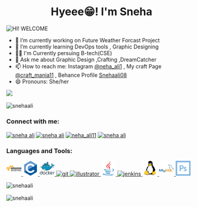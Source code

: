 <h1 align="center">Hyeee😁! I'm Sneha</h1>

![HI! WELCOME](https://user-images.githubusercontent.com/77537942/158069901-76235ee6-64ba-4196-b404-05f24342dc32.png)

- 🔭 I’m currently working on Future Weather Forcast Project
- 🌱 I’m currently learning DevOps tools , Graphic Designing 
- 👩‍🎓 I'm Currently persuing B-tech(CSE)
- 💬 Ask me about Graphic Design ,Crafting ,DreamCatcher
- 📫 How to reach me: Instagram [@neha_ali1](https://www.instagram.com/neha_ali11/?hl=en) ,
My craft Page
 [@craft_mania11](https://www.instagram.com/craft_mania11/) ,
Behance Profile [Snehaali08](https://www.behance.net/snehaali08) 
- 😄 Pronouns: She/her

![](https://github-readme-stats.vercel.app/api?username=snehaali&&show_icons=true&title_color=37e5ee&icon_color=37e5ee&text_color=daf7dc&bg_color=151515)
<p align="left"> <img src="https://komarev.com/ghpvc/?username=snehaali&label=Profile%20views&color=0e75b6&style=flat" alt="snehaali" /> </p>

<h3 align="left">Connect with me:</h3>
<p align="left">
<a href="https://linkedin.com/in/sneha ali" target="blank"><img align="center" src="https://raw.githubusercontent.com/rahuldkjain/github-profile-readme-generator/master/src/images/icons/Social/linked-in-alt.svg" alt="sneha ali" height="30" width="40" /></a>
<a href="https://fb.com/sneha ali" target="blank"><img align="center" src="https://raw.githubusercontent.com/rahuldkjain/github-profile-readme-generator/master/src/images/icons/Social/facebook.svg" alt="sneha ali" height="30" width="40" /></a>
<a href="https://instagram.com/neha_ali11" target="blank"><img align="center" src="https://raw.githubusercontent.com/rahuldkjain/github-profile-readme-generator/master/src/images/icons/Social/instagram.svg" alt="neha_ali11" height="30" width="40" /></a>
<a href="https://www.behance.net/sneha ali" target="blank"><img align="center" src="https://raw.githubusercontent.com/rahuldkjain/github-profile-readme-generator/master/src/images/icons/Social/behance.svg" alt="sneha ali" height="30" width="40" /></a>
</p>

<h3 align="left">Languages and Tools:</h3>
<p align="left"> <a href="https://aws.amazon.com" target="_blank" rel="noreferrer"> <img src="https://raw.githubusercontent.com/devicons/devicon/master/icons/amazonwebservices/amazonwebservices-original-wordmark.svg" alt="aws" width="40" height="40"/> </a> <a href="https://www.cprogramming.com/" target="_blank" rel="noreferrer"> <img src="https://raw.githubusercontent.com/devicons/devicon/master/icons/c/c-original.svg" alt="c" width="40" height="40"/> </a> <a href="https://www.docker.com/" target="_blank" rel="noreferrer"> <img src="https://raw.githubusercontent.com/devicons/devicon/master/icons/docker/docker-original-wordmark.svg" alt="docker" width="40" height="40"/> </a> <a href="https://git-scm.com/" target="_blank" rel="noreferrer"> <img src="https://www.vectorlogo.zone/logos/git-scm/git-scm-icon.svg" alt="git" width="40" height="40"/> </a> <a href="https://www.adobe.com/in/products/illustrator.html" target="_blank" rel="noreferrer"> <img src="https://www.vectorlogo.zone/logos/adobe_illustrator/adobe_illustrator-icon.svg" alt="illustrator" width="40" height="40"/> </a> <a href="https://www.java.com" target="_blank" rel="noreferrer"> <img src="https://raw.githubusercontent.com/devicons/devicon/master/icons/java/java-original.svg" alt="java" width="40" height="40"/> </a> <a href="https://www.jenkins.io" target="_blank" rel="noreferrer"> <img src="https://www.vectorlogo.zone/logos/jenkins/jenkins-icon.svg" alt="jenkins" width="40" height="40"/> </a> <a href="https://www.linux.org/" target="_blank" rel="noreferrer"> <img src="https://raw.githubusercontent.com/devicons/devicon/master/icons/linux/linux-original.svg" alt="linux" width="40" height="40"/> </a> <a href="https://www.mysql.com/" target="_blank" rel="noreferrer"> <img src="https://raw.githubusercontent.com/devicons/devicon/master/icons/mysql/mysql-original-wordmark.svg" alt="mysql" width="40" height="40"/> </a> <a href="https://www.photoshop.com/en" target="_blank" rel="noreferrer"> <img src="https://raw.githubusercontent.com/devicons/devicon/master/icons/photoshop/photoshop-line.svg" alt="photoshop" width="40" height="40"/> </a> </p>

<p><img align="left" src="https://github-readme-stats.vercel.app/api/top-langs?username=snehaali&show_icons=true&locale=en&layout=compact" alt="snehaali" /></p>

<p>&nbsp;</p>

<p><img align="center" src="https://github-readme-streak-stats.herokuapp.com/?user=snehaali&" alt="snehaali" /></p>



